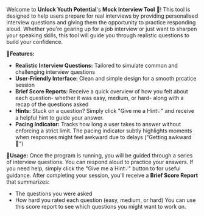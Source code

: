 Welcome to <b>Unlock Youth Potential</b>'s <b>Mock Interview Tool</b> 💼! This tool is designed to help users prepare for real interviews by providing personalised interview questions and giving them the opportunity to practice responding aloud.
Whether you're gearing up for a job interview or just want to sharpen your speaking skills, this tool will guide you through realistic questions to build your confidence.

🔧<b>Features:</b>
* <b>Realistic Interview Questions:</b> Tailored to simulate common and challenging interview questions
* <b>User-Friendly Interface:</b> Clean and simple design for a smooth prcatice session
* <b>Brief Score Reports:</b> Receive a quick overview of how you felt about each question- whether it was easy, medium, or hard- along with a recap of the questions asked
* <b>Hints:</b> Stuck on a question? Simply click "Give me a Hint💡" and receive a helpful hint to guide your answer.
* <b>Pacing Indicator:</b> Tracks how long a user takes to answer without enforcing a strict limit. The pacing indicator subtly highlights moments when responses might feel awkward due to delays ("Getting awkward 😬")

🚀<b>Usage:</b>
Once the program is running, you will be guided through a series of interview questions. You can respond aloud to practice your answers. If you need help, simply click the "Give me a Hint💡" button to for useful guidance.
After completing your session, you'll receive a <b>Brief Score Report</b> that summarizes:
* The questions you were asked
* How hard you rated each question (easy, medium, or hard)
You can use this score report to see which questions you might want to work on.
